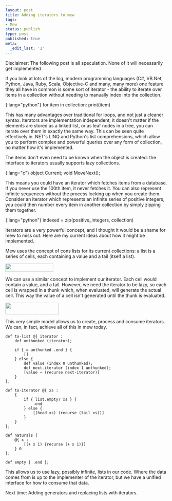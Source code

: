 ```yaml
---
layout: post
title: Adding iterators to mew
tags:
- Mew
status: publish
type: post
published: true
meta:
  _edit_last: '1'
---
```

Disclaimer: The following post is all speculation. None of it will necessarily get implemented

If you look at lots of the big, modern programming languages (C#, VB.Net, Python, Java, Ruby, Scala, Objective-C and many, many more) one feature they all have in common is some sort of iterator - the ability to iterate over items in a collection without needing to manually index into the collection.

{:lang="python"}
    for item in collection:
      print(item)
        
This has many advantages over traditional for loops, and not just a cleaner syntax. Iterators are implementation independent; it doesn't matter if the elements are stored as a linked list, or as leaf nodes in a tree, you can iterate over them in exactly the same way. This can be seen quite effectively in .NET's LINQ and Python's list comprehensions, which allow you to perform complex and powerful queries over any form of collection, no matter how it's implemented.

The items don't even need to be known when the object is created: the interface to iterators usually supports lazy collections.

{:lang="c"}
    object Current;
    void MoveNext();
    
This means you could have an iterator which fetches items from a database. If you never use the 100th item, it never fetches it. You can also represent infinite sequences without the process locking up when you create them. Consider an iterator which represents an infinite series of positive integers, you could then number every item in another collection by simply zipping them together.

{:lang="python"}
    indexed = zip(positive_integers, collection)
    
Iterators are a very powerful concept, and I thought it would be a shame for mew to miss out. Here are my current ideas about how it might be implemented.

Mew uses the concept of cons lists for its current collections: a list is a series of cells, each containing a value and a tail (itself a list).

<img src="http://www.morethannothing.co.uk/wp-content/uploads/2010/04/conslist.png" alt="" title="A Cons List" width="149" height="26" class="alignnone size-full wp-image-206" />
    
We can use a similar concept to implement our iterator. Each cell would contain a value, and a tail. However, we need the iterator to be lazy, so each cell is wrapped in a thunk which, when evaluated, will generate the actual cell. This way the value of a cell isn't generated until the thunk is evaluated.

<img src="http://www.morethannothing.co.uk/wp-content/uploads/2010/04/iterator.png" alt="" title="An Iterator" width="166" height="36" class="alignnone size-full wp-image-207" />
    
This very simple model allows us to create, process and consume iterators. We can, in fact, achieve all of this in mew today.

    def to-list @{ iterator :
        def unthunked (iterator);
            
        if { = unthunked .end } {
            []
        } else {
            def value (index 0 unthunked);
            def next-iterator (index 1 unthunked);
            [value ~ (recurse next-iterator)]
        }
    };

    def to-iterator @{ xs :
        {
            if { list.empty? xs } {
                .end
            } else {
                [(head xs) (recurse (tail xs))]
            }
        }
    };
        
    def naturals {
        @{ x :
            [(+ x 1) {recurse (+ x 1)}]
        } 0
    };
        
    def empty { .end };
 
This allows us to use lazy, possibly infinite, lists in our code. Where the data comes from is up to the implementer of the iterator, but we have a unified interface for how to consume that data.
    
Next time: Adding generators and replacing lists with iterators.
